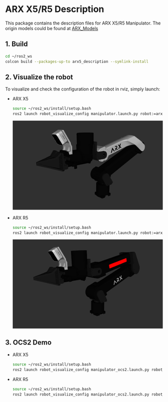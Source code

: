 # ARX X5/R5 Description
This package contains the description files for ARX X5/R5 Manipulator. The origin models could be found at [ARX_Models](https://github.com/ARXroboticsX/ARX_Model)

## 1. Build
```bash
cd ~/ros2_ws
colcon build --packages-up-to arx5_description --symlink-install
```

## 2. Visualize the robot

To visualize and check the configuration of the robot in rviz, simply launch:

* ARX X5
    ```bash
    source ~/ros2_ws/install/setup.bash
    ros2 launch robot_visualize_config manipulator.launch.py robot:=arx5
    ```

    ![arx x5](../../.images/arx_x5.png)

* ARX R5
    ```bash
    source ~/ros2_ws/install/setup.bash
    ros2 launch robot_visualize_config manipulator.launch.py robot:=arx5 type:="r5"
    ```

    ![arx r5](../../.images/arx_r5.png)

## 3. OCS2 Demo
* ARX X5
    ```bash
    source ~/ros2_ws/install/setup.bash
    ros2 launch robot_visualize_config manipulator_ocs2.launch.py robot_name:=arx5
    ```
* ARX R5
    ```bash
    source ~/ros2_ws/install/setup.bash
    ros2 launch robot_visualize_config manipulator_ocs2.launch.py robot_name:=arx5 type:=r5
    ```
